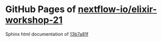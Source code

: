 GitHub Pages of [nextflow-io/elixir-workshop-21](https://github.com/nextflow-io/elixir-workshop-21.git)
===
Sphinx html documentation of [13b7a81f](https://github.com/nextflow-io/elixir-workshop-21/tree/13b7a81f21f31d65d94803a038d5f50cff82956b)
